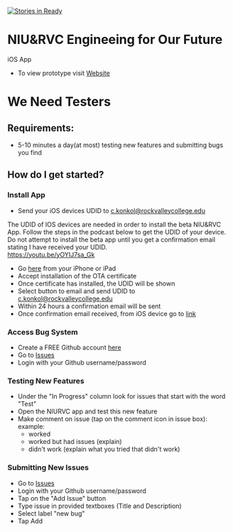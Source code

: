 [![Stories in Ready](https://badge.waffle.io/rvcapps/niurvc.png?label=active&title=Active)](https://waffle.io/rvcapps/niurvc?utm_source=badge)

# NIU&RVC Engineeing for Our Future
iOS App 

- To view prototype visit [Website](http://www.rvchourofcode.com/niurvc.html)

# We Need Testers

## Requirements: 
- 5-10 minutes a day(at most) testing new features and submitting bugs you find

## How do I get started?

### Install App
- Send your iOS devices UDID to c.konkol@rockvalleycollege.edu

The UDID of IOS devices are needed in order to install the beta NIU&RVC App. Follow the steps in the podcast below to get the UDID of your device.  Do not attempt to install the beta app until you get a confirmation email stating I have received your UDID. <br>
<a href="https://youtu.be/yOYIJ7sa_Gk">https://youtu.be/yOYIJ7sa_Gk</a>

- Go [here](https://www.getudid.io) from your iPhone or iPad
- Accept installation of the OTA certificate
- Once certificate has installed, the UDID will be shown
- Select button to email and send UDID to c.konkol@rockvalleycollege.edu
- Within 24 hours a confirmation email will be sent
- Once confirmation email received, from iOS device go to [link](https://konkolapps.github.io)

### Access Bug System
- Create a FREE Github account [here](https://github.com/join)
- Go to [Issues](https://waffle.io/rvcapps/niurvc/join)
- Login with your Github username/password

### Testing New Features
- Under the "In Progress" column look for issues that start with the word "Test"
- Open the NIURVC app and test this new feature
- Make comment on issue (tap on the comment icon in issue box): 
   example: 
   - worked
   - worked but had issues (explain)
   - didn't work (explain what you tried that didn't work) 
   
### Submitting New Issues
- Go to [Issues](https://waffle.io/rvcapps/niurvc/join)
- Login with your Github username/password
- Tap on the "Add Issue" button
- Type issue in provided textboxes (Title and Description)
- Select label "new bug"
- Tap Add

